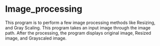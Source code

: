 # Image_processing


This program is to perform a few image processing methods like Resizing, and Gray Scaling.
This program takes an input image through the image path. 
After the processing, the program displays original image, Resized image, and Grayscaled image. 
